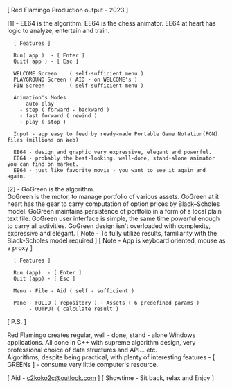 [ Red Flamingo Production output - 2023 ]

[1] - EE64 is the algorithm.
      EE64 is the chess animator.
      EE64 at heart has logic to analyze, entertain and train.

      [ Features ] 

      Run( app )  - [ Enter ]
      Quit( app ) - [ Esc ] 

      WELCOME Screen    ( self-sufficient menu )
      PLAYGROUND Screen ( AID - on WELCOME's )                
      FIN Screen        ( self-sufficient menu )   
 
      Animation's Modes
        - auto-play
        - step ( forward - backward )
        - fast forward ( rewind )
        - play ( stop )
       
      Input - app easy to feed by ready-made Portable Game Notation(PGN) files (millions on Web)

      EE64 - design and graphic very expressive, elegant and powerful.
      EE64 - probably the best-looking, well-done, stand-alone animator you can find on market.
      EE64 - just like favorite movie - you want to see it again and again.

[2] - GoGreen is the algorithm.                
      GoGreen is the motor, to manage portfolio of various assets.
      GoGreen at it heart has the gear to carry computation of option prices by Black–Scholes model.
      GoGreen maintains persistence of portfolio in a form of a local plain text file.
      GoGreen user interface is simple, the same time powerful enough to carry all activities.
      GoGreen design isn't overloaded with complexity, expressive and elegant.
      [ Note - To fully utilize results, familiarity with the Black-Scholes model required ]
      [ Note - App is keyboard oriented, mouse as a proxy ] 

      [ Features ] 

      Run (app)  - [ Enter ]
      Quit (app) - [ Esc ]

      Menu - File - Aid ( self - sufficient )

      Pane - FOLIO ( repository ) - Assets ( 6 predefined params )
           - OUTPUT ( calculate result )

[ P.S. ]

Red Flamingo creates regular, well - done, stand - alone Windows applications.
All done in C++ with supreme algorithm design, very professional choice of data structures and API... etc.  
Algorithms, despite being practical, with plenty of interesting features - [ GREENs ] - consume very little computer's resource.

[ Aid - c2koko2c@outlook.com ] 
[ Showtime - Sit back, relax and Enjoy ]

